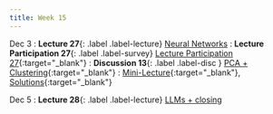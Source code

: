 ```yaml
---
title: Week 15
---
```



Dec 3
: **Lecture 27**{: .label .label-lecture} [Neural Networks](lecture/lec27)
: **Lecture Participation 27**{: .label .label-survey} [Lecture Participation 27](https://app.sli.do/event/9dMziZggWndzkyknL1qZ3V/embed/polls/2f53defb-aa54-4671-9e71-b328de410af7){:target="_blank"}
: **Discussion 13**{: .label .label-disc } [PCA + Clustering](https://drive.google.com/file/d/1nrPVzLPzcHhyE4eDko0B_eSh-8BeQOGr/view?usp=sharing){:target="_blank"}
    : [Mini-Lecture](https://youtu.be/kZzhgzMFnDU){:target="_blank"}, [Solutions](https://drive.google.com/file/d/1Wz75d38YQqC16Q6yUtDL5gEU2cQNtj65/view?usp=sharing){:target="_blank"}

Dec 5
: **Lecture 28**{: .label .label-lecture} [LLMs + closing](lecture/lec28)
